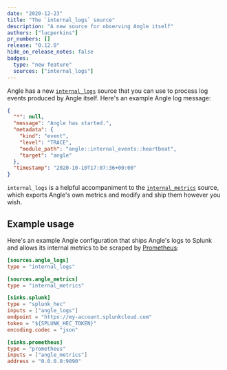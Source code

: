 ```yaml
---
date: "2020-12-23"
title: "The `internal_logs` source"
description: "A new source for observing Angle itself"
authors: ["lucperkins"]
pr_numbers: []
release: "0.12.0"
hide_on_release_notes: false
badges:
  type: "new feature"
  sources: ["internal_logs"]
---
```


Angle has a new [`internal_logs`][internal_logs] source that you can use to
process log events produced by Angle itself. Here's an example Angle log
message:

```json
{
  "*": null,
  "message": "Angle has started.",
  "metadata": {
    "kind": "event",
    "level": "TRACE",
    "module_path": "angle::internal_events::heartbeat",
    "target": "angle"
  },
  "timestamp": "2020-10-10T17:07:36+00:00"
}
```

`internal_logs` is a helpful accompaniment to the
[`internal_metrics`][internal_metrics] source, which exports Angle's own
metrics and modify and ship them however you wish.

## Example usage

Here's an example Angle configuration that ships Angle's logs to Splunk and
allows its internal metrics to be scraped by [Prometheus]:

```toml
[sources.angle_logs]
type = "internal_logs"

[sources.angle_metrics]
type = "internal_metrics"

[sinks.splunk]
type = "splunk_hec"
inputs = ["angle_logs"]
endpoint = "https://my-account.splunkcloud.com"
token = "${SPLUNK_HEC_TOKEN}"
encoding.codec = "json"

[sinks.prometheus]
type = "prometheus"
inputs = ["angle_metrics"]
address = "0.0.0.0:9090"
```

[internal_logs]: /docs/reference/configuration/sources/internal_logs
[internal_metrics]: /docs/reference/configuration/sources/internal_metrics
[prometheus]: https://prometheus.io
